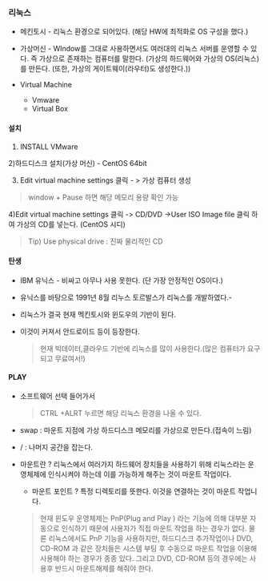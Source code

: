 ### 리눅스

- 메킨토시 - 리눅스 환경으로 되어있다. (해당 HW에 최적화로 OS 구성을 했다.)

- 가상머신 - WIndow를 그대로 사용하면서도 여러대의 리눅스 서버를 운영할 수 있다.  즉 가상으로 존재하는 컴퓨터를 말한다. (가상의 하드웨어와 가상의 OS(리눅스)를 만든다. (또한, 가상의 게이트웨이(라우터)도 생성한다.))
- Virtual Machine 
  - Vmware
  - Virtual Box

#### 설치

1) INSTALL VMware

2)하드디스크 설치(가상 머신) - CentOS 64bit

3) Edit virtual machine settings 클릭 - > 가상 컴퓨터 생성

> window + Pause 하면 해당 메모리 용량 확인 가능 

4)Edit virtual machine settings 클릭 -> CD/DVD ->User ISO Image file 클릭 하여 가상의 CD를 넣는다. (CentOS 시디) 

> Tip) Use physical drive : 진짜 물리적인 CD 



#### 탄생

- IBM 유닉스 - 비싸고 아무나 사용 못한다. (단 가장 안정적인 OS이다.) 

- 유닉스를 바탕으로 1991년 8월 리누스 토르발스가 리눅스를 개발하였다.-

- 리눅스가 결국 현재 멕킨토시와 윈도우의 기반이 된다.

- 이것이 커져서 안드로이드 등이 등장한다.

  > 현재 빅데이터,클라우드 기반에 리눅스를 많이 사용한다.(많은 컴퓨터가 요구되고 무료여서!)

#### PLAY

- 소프트웨어 선택 들어가서 

  > CTRL +ALRT 누르면 해당 리눅스 환경을 나올 수 있다. 

- swap : 마운트 지점에 가상 하드디스크 메모리를 가상으로 만든다.(접속이 느림)

- /  :  나머지 공간을 잡는다.

- 마운트란 ? 리눅스에서 여러가지 하드웨어 장치들을 사용하기 위해 리눅스라는 운영체제에 인식시켜야 하는데 이를 가능하게 해주는 것이 마운트 작업이다.

  - 마운트 포인트 ? 특정 디렉토리를 뜻한다. 이것을 연결하는 것이 마운트 작업니다.

  > 현재 윈도우 운영체제는 PnP(Plug and Play ) 라는 기능에 의해 대부분 자동으로 인식하기 때문에 사용자가 직접 마운트 작업을 하는 경우가 없다. 물론 리눅스에서도 PnP 기능을 사용하지만, 하드디스크 추가작업이나 DVD, CD-ROM 과 같은 장치들은 시스템 부팅 후 수동으로 마운트 작업을 이용해 사용해야 하는 경우가 종종 있다. 그리고 DVD, CD-ROM 등의 경우에는 사용후 반드시 마운트해제를 해줘야 한다. 


